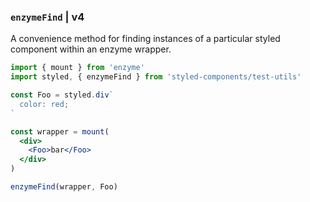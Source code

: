 ### `enzymeFind` | v4

A convenience method for finding instances of a particular styled component within an enzyme wrapper.

```jsx
import { mount } from 'enzyme'
import styled, { enzymeFind } from 'styled-components/test-utils'

const Foo = styled.div`
  color: red;
`

const wrapper = mount(
  <div>
    <Foo>bar</Foo>
  </div>
)

enzymeFind(wrapper, Foo)
```
